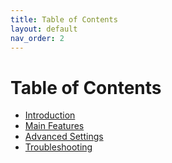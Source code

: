 ```yaml
---
title: Table of Contents
layout: default
nav_order: 2
---
```


# Table of Contents

- [Introduction](introduccion.md)
- [Main Features](funcionalidades.md)
- [Advanced Settings](configuracion.md)
- [Troubleshooting](soporte.md)
